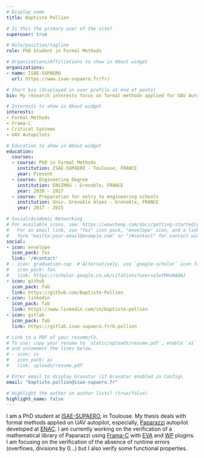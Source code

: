 ```yaml
---
# Display name
title: Baptiste Pollien

# Is this the primary user of the site?
superuser: true

# Role/position/tagline
role: PhD Student in Formal Methods

# Organizations/Affiliations to show in About widget
organizations:
- name: ISAE-SUPAERO
  url: https://www.isae-supaero.fr/fr/

# Short bio (displayed in user profile at end of posts)
bio: My research interests focus on formal methods applied for UAV Autopilot.

# Interests to show in About widget
interests:
- Formal Methods
- Frama-C
- Critical Systems
- UAV Autopilots

# Education to show in About widget
education:
  courses:
  - course: PhD in Formal Methods
    institution: ISAE-SUPAERO - Toulouse, FRANCE
    year: Present
  - course: Engineering Degree
    institution: ENSIMAG - Grenoble, FRANCE
    year: 2020 - 2017
  - course: Preparation for entry to engineering schools
    institution: Univ. Grenoble Alpes - Grenoble, FRANCE
    year: 2017 - 2015

# Social/Academic Networking
# For available icons, see: https://wowchemy.com/docs/getting-started/page-builder/#icons
#   For an email link, use "fas" icon pack, "envelope" icon, and a link in the
#   form "mailto:your-email@example.com" or "/#contact" for contact widget.
social:
- icon: envelope
  icon_pack: fas
  link: '/#contact'
# - icon: graduation-cap  # Alternatively, use `google-scholar` icon from `ai` icon pack
#   icon_pack: fas
#   link: https://scholar.google.co.uk/citations?user=sIwtMXoAAAAJ
- icon: github
  icon_pack: fab
  link: https://github.com/Baptiste-Pollien
- icon: linkedin
  icon_pack: fab
  link: https://www.linkedin.com/in/baptiste-pollien
- icon: gitlab
  icon_pack: fab
  link: https://gitlab.isae-supaero.fr/b.pollien

# Link to a PDF of your resume/CV.
# To use: copy your resume to `static/uploads/resume.pdf`, enable `ai` icons in `params.toml`, 
# and uncomment the lines below.
# - icon: cv
#   icon_pack: ai
#   link: uploads/resume.pdf

# Enter email to display Gravatar (if Gravatar enabled in Config)
email: "baptiste.pollien@isae-supaero.fr"

# Highlight the author in author lists? (true/false)
highlight_name: false
---
```


I am a PhD student at [ISAE-SUPAERO](https://www.isae-supaero.fr/), in Toulouse. My thesis deals with formal methods applied on UAV autopilot, especially, [Paparazzi](https://wiki.paparazziuav.org/wiki/Main_Page) autopilot developed at [ENAC](https://www.enac.fr/). I am currently working on the verification of a mathematical library of Paparazzi using [Frama-C](https://frama-c.com/) with [EVA](https://frama-c.com/fc-plugins/eva.html) and [WP](https://frama-c.com/fc-plugins/wp.html) plugins. I am focusing on the verification of the absence of runtime errors (overflows, divisions by 0...)  but I also verify some functional properties.

<!-- {{< icon name="download" pack="fas" >}} Download my {{< staticref "uploads/demo_resume.pdf" "newtab" >}}resumé{{< /staticref >}}. -->
